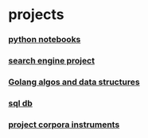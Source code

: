 # projects

### [python notebooks](https://github.com/victoriassazonova/projects/tree/main/ml%20py)
### [search engine project](https://github.com/victoriassazonova/projects/tree/main/search%20engine%20project)
### [Golang algos and data structures](https://github.com/victoriassazonova/projects/tree/main/algorithms)
### [sql db](https://github.com/victoriassazonova/projects/tree/main/database)
### [project corpora instruments](https://github.com/victoriassazonova/corpora_instruments)
